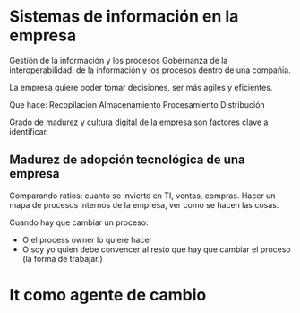 # Sistemas de información en la empresa

Gestión de la información y los procesos
Gobernanza de la interoperabilidad: de la información y los procesos dentro de una compañía.

La empresa quiere poder tomar decisiones, ser más agiles y eficientes.

Que hace: 
Recopilación
Almacenamiento
Procesamiento
Distribución

Grado de madurez y cultura digital de la empresa son factores clave a identificar.


## Madurez de adopción tecnológica de una empresa

Comparando ratios: cuanto se invierte en TI, ventas, compras.
Hacer un mapa de procesos internos de la empresa, ver como se hacen las cosas.


Cuando hay que cambiar un proceso:
 - O el process owner lo quiere hacer
 - O soy yo quien debe convencer al resto que hay que cambiar el proceso (la forma de trabajar.)


# It como agente de cambio

